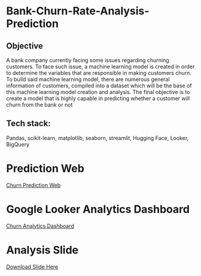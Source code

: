 # **Bank-Churn-Rate-Analysis-Prediction**
## **Objective**
A bank company currently facing some issues regarding churning customers. To face such issue, a machine learning model is created in order to determine the variables that are responsible in making customers churn. To build said machine learning model, there are numerous general information of customers, compiled into a dataset which will be the base of this machine learning model creation and analysis. The final objective is to create a model that is highly capable in predicting whether a customer will churn from the bank or not

## **Tech stack**: 
Pandas, scikit-learn, matplotlib, seaborn, streamlit, Hugging Face, Looker, BigQuery

# **Prediction Web**
[Churn Prediction Web](https://huggingface.co/spaces/hammammahdy/bank_customers_churn_prediction)

# **Google Looker Analytics Dashboard**
[Churn Analytics Dashboard](https://lookerstudio.google.com/reporting/fda9f4ee-7b07-4d62-a910-de031a2211e6)

# **Analysis Slide**
[Download Slide Here](https://docs.google.com/presentation/d/16IsHyTlZeHITvP_m_WnhH-w6HvIiv-zH1C1KbYPu_0o/edit?usp=sharing)

